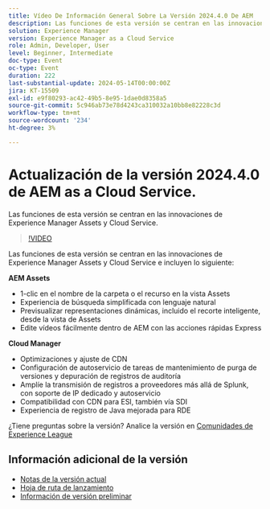 ```yaml
---
title: Vídeo De Información General Sobre La Versión 2024.4.0 De AEM
description: Las funciones de esta versión se centran en las innovaciones de Experience Manager Assets y Cloud Service e incluyen lo siguiente:AEM Assets:1 clic en el nombre de recursos/carpetas en la vista de AssetsExperiencia de búsqueda simplificada con lenguaje naturalPrevisualización de representaciones dinámicas, incluido Recorte inteligente, desde la vista de Assets Editar vídeos fácilmente dentro de AEM con Acciones rápidas de ExpressCloud Manager:Optimizaciones y ajuste de CDNConfiguración de autoservicio de tareas de mantenimiento de purga de versiones y depuración de registros de auditoríaAmpliar la transmisión de registros a proveedores más allá de Splunk, con autoservicio y compatibilidad con IP dedicadaCompatibilidad con CDN para ESI, también mediante SDIExperiencia de registro de Java mejorada para RDE
solution: Experience Manager
version: Experience Manager as a Cloud Service
role: Admin, Developer, User
level: Beginner, Intermediate
doc-type: Event
oc-type: Event
duration: 222
last-substantial-update: 2024-05-14T00:00:00Z
jira: KT-15509
exl-id: e9f80293-ac42-49b5-8e95-1dae0d8358a5
source-git-commit: 5c946ab73e78d4243ca310032a10bb8e82228c3d
workflow-type: tm+mt
source-wordcount: '234'
ht-degree: 3%

---
```


# Actualización de la versión 2024.4.0 de AEM as a Cloud Service.

Las funciones de esta versión se centran en las innovaciones de Experience Manager Assets y Cloud Service.

>[!VIDEO](https://video.tv.adobe.com/v/3429111/?learn=on)

Las funciones de esta versión se centran en las innovaciones de Experience Manager Assets y Cloud Service e incluyen lo siguiente:

**AEM Assets**
* 1-clic en el nombre de la carpeta o el recurso en la vista Assets
* Experiencia de búsqueda simplificada con lenguaje natural
* Previsualizar representaciones dinámicas, incluido el recorte inteligente, desde la vista de Assets
* Edite vídeos fácilmente dentro de AEM con las acciones rápidas Express

**Cloud Manager**
* Optimizaciones y ajuste de CDN
* Configuración de autoservicio de tareas de mantenimiento de purga de versiones y depuración de registros de auditoría
* Amplíe la transmisión de registros a proveedores más allá de Splunk, con soporte de IP dedicado y autoservicio
* Compatibilidad con CDN para ESI, también vía SDI
* Experiencia de registro de Java mejorada para RDE

¿Tiene preguntas sobre la versión?  Analice la versión en [Comunidades de Experience League](https://adobe.ly/44Ofo8H)

## Información adicional de la versión

* [Notas de la versión actual](https://experienceleague.adobe.com/docs/experience-manager-cloud-service/content/release-notes/home.html?lang=es)
* [Hoja de ruta de lanzamiento](https://experienceleague.adobe.com/docs/experience-manager-release-information/aem-release-updates/update-releases-roadmap.html?lang=es)
* [Información de versión preliminar](https://experienceleague.adobe.com/docs/experience-manager-cloud-service/content/release-notes/prerelease.html)
